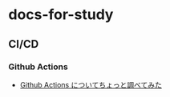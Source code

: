 # docs-for-study

## CI/CD

### Github Actions

- [Github Actions についてちょっと調べてみた](https://github.com/Ryoma0622/docs-for-study/blob/main/docs/20201130_what-is-gha.md)
